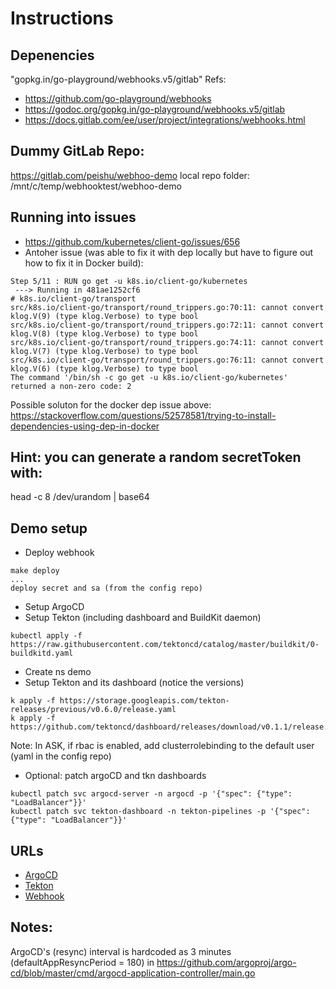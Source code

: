 # Instructions

## Depenencies 
"gopkg.in/go-playground/webhooks.v5/gitlab"
Refs: 
- https://github.com/go-playground/webhooks
- https://godoc.org/gopkg.in/go-playground/webhooks.v5/gitlab
- https://docs.gitlab.com/ee/user/project/integrations/webhooks.html

## Dummy GitLab Repo:
https://gitlab.com/peishu/webhoo-demo
local repo folder:
/mnt/c/temp/webhooktest/webhoo-demo

## Running into issues
- https://github.com/kubernetes/client-go/issues/656
- Antoher issue (was able to fix it with dep locally but have to figure out how to fix it in Docker build):
```
Step 5/11 : RUN go get -u k8s.io/client-go/kubernetes
 ---> Running in 481ae1252cf6
# k8s.io/client-go/transport
src/k8s.io/client-go/transport/round_trippers.go:70:11: cannot convert klog.V(9) (type klog.Verbose) to type bool
src/k8s.io/client-go/transport/round_trippers.go:72:11: cannot convert klog.V(8) (type klog.Verbose) to type bool
src/k8s.io/client-go/transport/round_trippers.go:74:11: cannot convert klog.V(7) (type klog.Verbose) to type bool
src/k8s.io/client-go/transport/round_trippers.go:76:11: cannot convert klog.V(6) (type klog.Verbose) to type bool
The command '/bin/sh -c go get -u k8s.io/client-go/kubernetes' returned a non-zero code: 2
```
Possible soluton for the docker dep issue above:
https://stackoverflow.com/questions/52578581/trying-to-install-dependencies-using-dep-in-docker
## Hint: you can generate a random secretToken with:
head -c 8 /dev/urandom | base64

## Demo setup

- Deploy webhook
```
make deploy
...
deploy secret and sa (from the config repo)
```
- Setup ArgoCD
- Setup Tekton (including dashboard and BuildKit daemon)
```
kubectl apply -f https://raw.githubusercontent.com/tektoncd/catalog/master/buildkit/0-buildkitd.yaml
```
- Create ns demo
- Setup Tekton and its dashboard (notice the versions)
```
k apply -f https://storage.googleapis.com/tekton-releases/previous/v0.6.0/release.yaml
k apply -f https://github.com/tektoncd/dashboard/releases/download/v0.1.1/release.yaml
```
Note: In ASK, if rbac is enabled, add clusterrolebinding to the default user (yaml in the config repo)

- Optional: patch argoCD and tkn dashboards
```
kubectl patch svc argocd-server -n argocd -p '{"spec": {"type": "LoadBalancer"}}'
kubectl patch svc tekton-dashboard -n tekton-pipelines -p '{"spec": {"type": "LoadBalancer"}}'
```
## URLs
- [ArgoCD](https://104.214.109.6/)
- [Tekton](http://104.214.104.154:9097)
- [Webhook](http://65.52.39.93:8080/webhook)

## Notes:
ArgoCD's (resync)  interval is hardcoded as 3 minutes (defaultAppResyncPeriod = 180) in https://github.com/argoproj/argo-cd/blob/master/cmd/argocd-application-controller/main.go



